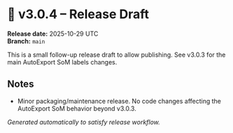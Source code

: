 # 🚀 v3.0.4 – Release Draft

**Release date:** 2025-10-29 UTC  
**Branch:** `main`

This is a small follow-up release draft to allow publishing. See v3.0.3 for the main AutoExport SoM labels changes.

## Notes

- Minor packaging/maintenance release. No code changes affecting the AutoExport SoM behavior beyond v3.0.3.

_Generated automatically to satisfy release workflow._
